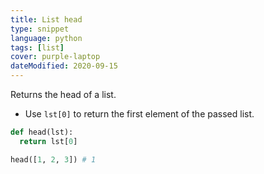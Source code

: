 ```yaml
---
title: List head
type: snippet
language: python
tags: [list]
cover: purple-laptop
dateModified: 2020-09-15
---
```


Returns the head of a list.

- Use `lst[0]` to return the first element of the passed list.

```py
def head(lst):
  return lst[0]

head([1, 2, 3]) # 1
```
